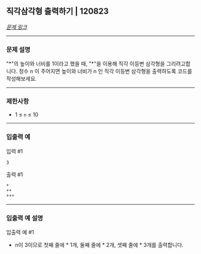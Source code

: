 ## 직각삼각형 출력하기 | 120823
[*문제 링크*](https://school.programmers.co.kr/learn/courses/30/lessons/120823 "직각삼각형 출력하기 문제 링크")
___

### 문제 설명
"\*"의 높이와 너비를 1이라고 했을 때, "\*"을 이용해 직각 이등변 삼각형을 그리려고합니다. 정수 n 이 주어지면 높이와 너비가 n 인 직각 이등변 삼각형을 출력하도록 코드를 작성해보세요.
___

### 제한사항
* 1 ≤ `n` ≤ 10
___

### 입출력 예
입력 #1
```
3
```
출력 #1
```
*
**
***
```

___

### 입출력 예 설명
입출력 예 #1
<br>
*  n이 3이므로 첫째 줄에 * 1개, 둘째 줄에 * 2개, 셋째 줄에 * 3개를 출력합니다.